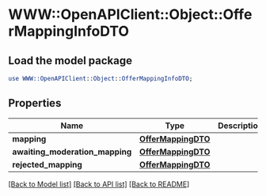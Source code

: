 # WWW::OpenAPIClient::Object::OfferMappingInfoDTO

## Load the model package
```perl
use WWW::OpenAPIClient::Object::OfferMappingInfoDTO;
```

## Properties
Name | Type | Description | Notes
------------ | ------------- | ------------- | -------------
**mapping** | [**OfferMappingDTO**](OfferMappingDTO.md) |  | [optional] 
**awaiting_moderation_mapping** | [**OfferMappingDTO**](OfferMappingDTO.md) |  | [optional] 
**rejected_mapping** | [**OfferMappingDTO**](OfferMappingDTO.md) |  | [optional] 

[[Back to Model list]](../README.md#documentation-for-models) [[Back to API list]](../README.md#documentation-for-api-endpoints) [[Back to README]](../README.md)


